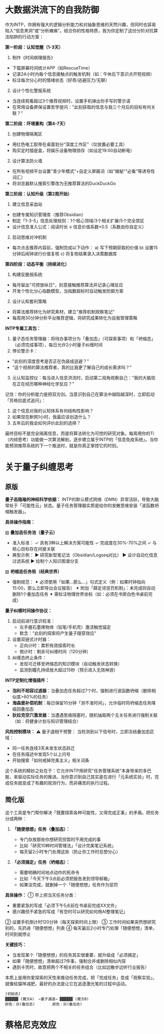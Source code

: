 # 大数据洪流下的自我防御


作为INTP，你拥有强大的逻辑分析能力和对抽象思维的天然兴趣，但同时也容易陷入“信息黑洞”或“分析瘫痪”。结合你的性格特质，我为你定制了这份分阶对抗算法陷阱的行动方案：

**第一阶段：认知觉醒（1-3天）**

1. 制作《时间病理报告》

- 下载屏幕时间统计APP（如RescueTime）
- 记录24小时内每个信息接触点的触发机制（如：午休后下意识点开短视频）
- 标注每次分心时的情绪状态（好奇/逃避压力/无聊）

2. 设计个性化警报系统

- 当连续观看超过3个推荐视频时，设置手机弹出你手写的警示语
- 在常用设备屏保设置哲学提问："此刻获取的信息与我三个月后的目标有何关联？"

**第二阶段：环境重构（第4-7天）**

1. 创建物理隔离区

- 用红色电工胶带在桌面划分“深度工作区”（仅放置必要工具）
- 购买定时插座盒，将娱乐设备物理锁存（如设定19:00自动断电）

2. 设计算法防火墙

- 在所有视频平台设置"青少年模式"+自定义屏蔽词（如“揭秘”“必看”等诱导性词汇）
- 将浏览器默认搜索引擎改为无推荐算法的DuckDuckGo

**第三阶段：认知升级（第2周开始）**

1. 建立信息采血站

- 创建专属知识管理库（推荐Obsidian）
- 制定「1-3-5」信息处理规则：1个核心领域/3个相关扩展/5个完全禁区
- 设计信息准入公式：阅读时长 ≤ 信息价值系数×0.5（系数由你自定义）

2. 启动思维对冲机制

- 每次点击推荐内容前，强制完成以下动作：
  a) 写下预期获取的价值
  b) 设置15分钟后闹钟进行价值复核
  c) 将复核结果录入决策数据库

**第四阶段：动态平衡（持续进化）**

1. 构建反脆弱系统

- 每月留出"可控放纵日"，刻意接触推荐算法并记录心理反应
- 开发个性化分心指数模型，当指数超标时自动触发防御方案

2. 设计认知套利策略

- 将算法推荐转化为研究素材，建立"推荐机制观察笔记"
- 每周用30分钟分析平台推荐逻辑，将研究成果转化为自我管理策略

**INTP专属工具包：**

1. 量子态任务管理器：将待办事项分为「叠加态」（可探索事项）和「坍缩态」（必须完成事项），每日允许2小时量子纠缠时间
2. 悖论警示卡：

- "此刻的深度思考是否正在伪装成逃避？"
- "这个视频的算法推荐者，真的比我更了解自己的成长需求吗？"

3. 元认知监控仪：每当进入信息洪流时，启动第二视角观察自己："我的大脑现在正在经历哪种神经化学反应？"

记住：你的分析能力是把双刃剑。当意识到自己在算法中越陷越深时，立即启动「苏格拉底式追问」：

1. 这个信息对我的认知体系有何结构性影响？
2. 如果现在断网1小时，我最应该创造什么？
3. 五年后的我会如何评价此刻的选择？

最终目标不是完全隔离信息，而是将算法转化为可控的研究对象。每周用你的Ti（内倾思考）功能做一次算法解剖，逐步建立属于INTP的「信息免疫系统」。当你能预测推荐系统的下一个推送时，就是你真正掌控它的时刻。


# 关于量子纠缠思考

## 原版

**量子态隐喻的神经科学依据：**
INTP的默认模式网络（DMN）异常活跃，导致大脑常处于「可能性云」状态。量子任务管理器实质是给你的发散思维安装「波函数坍缩触发器」。

**具体操作指南：**

▨ **叠加态任务池（量子云）**

- 准入标准：
  ✓ 具有3种以上解决方案可能性
  ✓ 完成度在30%-70%之间
  ✓ 与核心目标存在间接关联
- 典型示例：
  ▶ 研究新型笔记法（Obsidian/Logseq对比）
  ▶ 设计自动化信息过滤系统
  ▶ 绘制个人知识图谱分支

▨ **坍缩态任务核（经典世界）**

- 强制规范：
  ✦ 必须使用「如果...那么...」句式定义（例：如果时钟指向15:00，那么立即导出会议报告）
  ✦ 附加「薛定谔惩罚机制」：未完成则自动删除1个叠加态任务
  ✦ 需标注物理世界坐标（如：必须在书房白色书桌前完成）

**量子纠缠时间操作协议：**

1. 启动前进行意识校准：
   - 左手握石墨烯物体（铅笔/手机壳）激活触觉锚定
   - 默念："此刻的探索将产生量子隧穿效应"
2. 设置双链式计时器：
   - 正向计时：累积有效探索时长
   - 倒计时：剩余可纠缠时间（120分钟）
3. 纠缠态终止条件：
   - 发现可迁移至坍缩态的知识模块（自动触发状态转换）
   - 监测到瞳孔持续放大超过15秒（预示进入无效神游）

**INTP定制化增强插件：**

- **泡利不相容过滤器**：当叠加态任务超过7个时，强制进行波函数坍缩（删除相似度>60%的任务）
- **海森堡补偿机制**：每日保留10分钟「测不准时间」，允许临时将坍缩态任务降级回叠加态
- **狄拉克空穴激发器**：当遭遇思维阻塞时，随机抽取两个无关任务进行强制关联（如：将健身计划与知识管理结合）

**风险控制模块：**
⚠️ 量子退相干预警：
当检测到以下信号时，立即冻结叠加态区域：

- 同一任务连续3天未发生状态跃迁
- 在任务描述中发现5个以上问号
- 开始搜索「如何戒掉完美主义」相关词条

这个系统的精妙之处在于：它允许INTP用研究"任务管理系统"本身带来的多巴胺，来驱动实际任务的推进。当你意识到自己其实是在进行「元系统实验」时，完成任务就变成了有趣的观测行为，而非痛苦的执行过程。

## 简化版

这个工具是专门帮你解决「既要探索各种可能性，又得完成正事」的矛盾。把任务分成两种：

1. **「随便想想」任务（叠加态）：**

   - 专门存放那些你想研究但暂时不用完成的事
   - 比如「研究10种时间管理法」「设计完美笔记系统」
   - 每天留2小时专门处理这些（防止你工作时总想分心）
2. **「必须搞定」任务（坍缩态）：**

   - 需要明确时间地点动作的死命令
   - 比如「今天下午3点前必须把报告发到领导邮箱」
   - 如果没完成，就删掉一个「随便想想」任务作为惩罚

**具体操作：**
① 早上把当天任务分类：

- 重要紧急的写成「必须下午5点前在书桌前完成XX文件」
- 感兴趣但不紧急的写成「有空时可以研究如何用AI整理笔记」

② 设置手机倒计时120分钟（每天探索时间上限）
③ 工作时间如果突然想研究别的，先扔进「随便想想」列表
④ 每天最后2小时专门处理「随便想想」清单，时间到就停止

**关键技巧：**

- 当发现某个「随便想想」的任务其实很重要，就升级成「必须搞定」
- 如果「随便想想」清单超过7件事，强制合并或删除相似内容
- 遇到卡壳时，故意把两个不相关的任务组合（比如边散步边听行业报告）

本质上是用你爱探索的天性来推动任务完成，把「完成任务」变成「观察实验」。就像给猫咪减肥，最好的办法是让它在追逐激光笔的过程中运动。

```
[初始态]  
▓▓▓▓▓▓ (魔方A)  ←量子通道→ ▓▓▓▓▓▓ (魔方B)  
颜色：灰(叠加态)        颜色：灰(叠加态)
```

# 蔡格尼克效应
